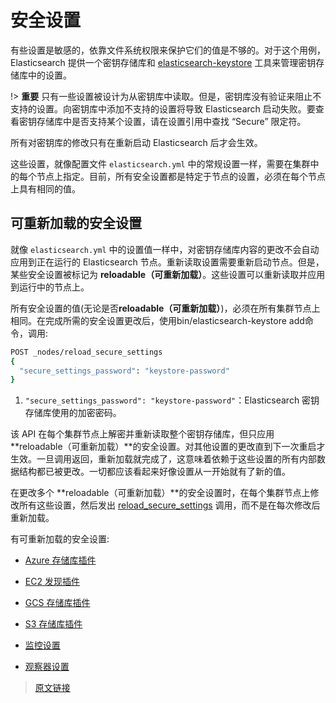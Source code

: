 # 安全设置

有些设置是敏感的，依靠文件系统权限来保护它们的值是不够的。对于这个用例，Elasticsearch 提供一个密钥存储库和 [elasticsearch-keystore](/command_line_tools/elasticsearch_keystore) 工具来管理密钥存储库中的设置。

!> **重要** 只有一些设置被设计为从密钥库中读取。但是，密钥库没有验证来阻止不支持的设置。向密钥库中添加不支持的设置将导致 Elasticsearch 启动失败。要查看密钥存储库中是否支持某个设置，请在设置引用中查找 “Secure” 限定符。

所有对密钥库的修改只有在重新启动 Elasticsearch 后才会生效。

这些设置，就像配置文件 `elasticsearch.yml` 中的常规设置一样，需要在集群中的每个节点上指定。目前，所有安全设置都是特定于节点的设置，必须在每个节点上具有相同的值。

## 可重新加载的安全设置

就像 `elasticsearch.yml` 中的设置值一样中，对密钥存储库内容的更改不会自动应用到正在运行的 Elasticsearch 节点。重新读取设置需要重新启动节点。但是，某些安全设置被标记为 **reloadable（可重新加载）**。这些设置可以重新读取并应用到运行中的节点上。

所有安全设置的值(无论是否**reloadable（可重新加载）**)，必须在所有集群节点上相同。在完成所需的安全设置更改后，使用bin/elasticsearch-keystore add命令，调用:

```bash
POST _nodes/reload_secure_settings
{
  "secure_settings_password": "keystore-password" 
}
```

1. `"secure_settings_password": "keystore-password"`：Elasticsearch 密钥存储库使用的加密密码。

该 API 在每个集群节点上解密并重新读取整个密钥存储库，但只应用 **reloadable（可重新加载）**的安全设置。对其他设置的更改直到下一次重启才生效。一旦调用返回，重新加载就完成了，这意味着依赖于这些设置的所有内部数据结构都已被更改。一切都应该看起来好像设置从一开始就有了新的值。

在更改多个 **reloadable（可重新加载）**的安全设置时，在每个集群节点上修改所有这些设置，然后发出 [reload_secure_settings](/rest_apis/cluster_apis/nodes_reload_secure_settings) 调用，而不是在每次修改后重新加载。

有可重新加载的安全设置:

- [Azure 存储库插件](/snapshot_and_restore/azure_repository)

- [EC2 发现插件](https://www.elastic.co/guide/en/elasticsearch/plugins/8.4/discovery-ec2-usage.html#_configuring_ec2_discovery)

- [GCS 存储库插件](/snapshot_and_restore/google_cloud_storage_repository)

- [S3 存储库插件](/snapshot_and_restore/s3_repository)

- [监控设置](/set_up_elasticsearch/configuring_elasticsearch/secure_settings)

- [观察器设置](/set_up_elasticsearch/configuring_elasticsearch/watcher_settings)

> [原文链接](https://www.elastic.co/guide/en/elasticsearch/reference/current/secure-settings.html)
